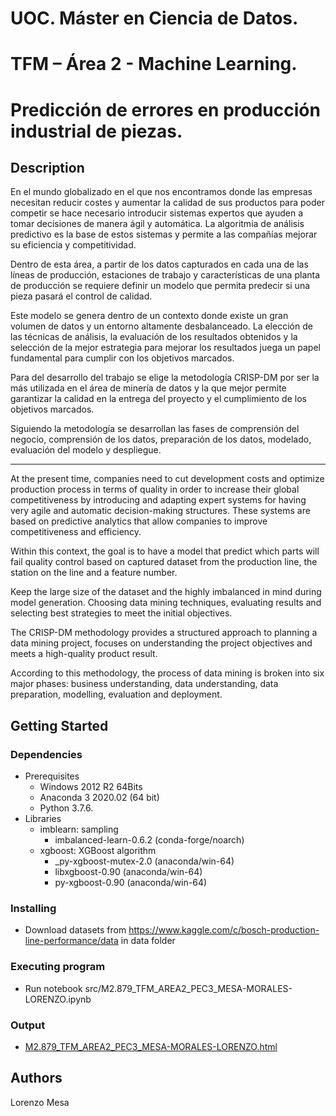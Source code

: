 # UOC. Máster en Ciencia de Datos.

# TFM – Área 2 - Machine Learning.

# Predicción de errores en producción industrial de piezas.

## Description

En el mundo globalizado en el que nos encontramos donde las empresas necesitan reducir costes y aumentar la calidad de sus productos para poder competir se hace necesario introducir sistemas expertos que ayuden a tomar decisiones de manera ágil y automática. La algoritmia de análisis predictivo es la base de estos sistemas y permite a las compañías mejorar su eficiencia y competitividad.

Dentro de esta área, a partir de los datos capturados en cada una de las líneas de producción, estaciones de trabajo y características de una planta de producción se requiere definir un modelo que permita predecir si una pieza pasará el control de calidad.

Este modelo se genera dentro de un contexto donde existe un gran volumen de datos y un entorno altamente desbalanceado. La elección de las técnicas de análisis, la evaluación de los resultados obtenidos y la selección de la mejor estrategia para mejorar los resultados juega un papel fundamental para cumplir con los objetivos marcados.

Para del desarrollo del trabajo se elige la metodología CRISP-DM por ser la más utilizada en el área de minería de datos y la que mejor permite garantizar la calidad en la entrega del proyecto y el cumplimiento de los objetivos marcados.

Siguiendo la metodología se desarrollan las fases de comprensión del negocio, comprensión de los datos, preparación de los datos, modelado, evaluación del modelo y despliegue.

-----

At the present time, companies need to cut development costs and optimize production process in terms of quality in order to increase their global competitiveness by introducing and adapting expert systems for having very agile and automatic decision-making structures. These systems are based on predictive analytics that allow companies to improve competitiveness and efficiency.

Within this context, the goal is to have a model that predict which parts will fail quality control based on captured dataset from the production line, the station on the line and a feature number.

Keep the large size of the dataset and the highly imbalanced in mind during model generation. Choosing data mining techniques, evaluating results and selecting best strategies to meet the initial objectives.

The CRISP-DM methodology provides a structured approach to planning a data mining project, focuses on understanding the project objectives and meets a high-quality product result.

According to this methodology, the process of data mining is broken into six major phases: business understanding, data understanding, data preparation, modelling, evaluation and deployment.


## Getting Started

### Dependencies

* Prerequisites 
  * Windows 2012 R2 64Bits
  * Anaconda 3 2020.02 (64 bit)
  * Python 3.7.6.
* Libraries
  * imblearn: sampling 
    * imbalanced-learn-0.6.2 (conda-forge/noarch)
  * xgboost: XGBoost algorithm
    * _py-xgboost-mutex-2.0 (anaconda/win-64)
    * libxgboost-0.90 (anaconda/win-64)
    * py-xgboost-0.90 (anaconda/win-64) 

### Installing

* Download datasets from https://www.kaggle.com/c/bosch-production-line-performance/data in data folder

### Executing program

* Run notebook src/M2.879_TFM_AREA2_PEC3_MESA-MORALES-LORENZO.ipynb

### Output

* [M2.879_TFM_AREA2_PEC3_MESA-MORALES-LORENZO.html](https://htmlpreview.github.io/?https://github.com/lmesamo/tfm-kaggle-bosch/blob/master/output/M2.879_TFM_AREA2_PEC3_MESA-MORALES-LORENZO.html)

## Authors

Lorenzo Mesa



